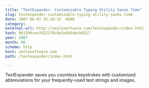 ```yaml
---
title: "TextExpander: Customizable Typing Utility Saves Time"
slug: textexpander-customizable-typing-utility-saves-time
date: 2007-06-07 15:10:32 -0500
category: 
external-url: http://smilesoftware.com/textexpander/index.html
hash: 961398cee7d221f9c0a1e5b5decb8217
year: 2007
month: 06
scheme: http
host: smilesoftware.com
path: /textexpander/index.html

---
```


TextExpander saves you countless keystrokes with customized abbreviations for your frequently-used text strings and images.
